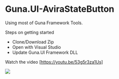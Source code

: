 # Guna.UI-AviraStateButton
Using most of Guna Framework Tools.

Steps on getting started
* Clone/Download Zip
* Open with Visual Studio 
* Update Guna.UI Framework DLL

Watch the video [https://youtu.be/53g5r3za1Us]

![](https://github.com/sobatdata/Guna.UI-AviraStateButton/blob/master/ss.png)
